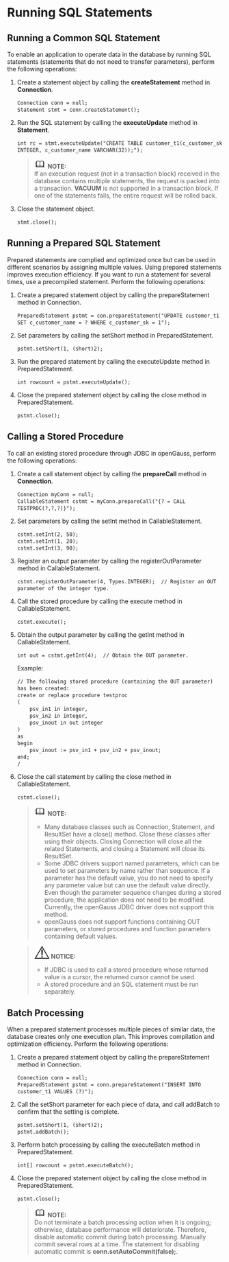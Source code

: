 # Running SQL Statements<a name="EN-US_TOPIC_0244720264"></a>

## Running a Common SQL Statement<a name="en-us_topic_0237120383_en-us_topic_0213179129_en-us_topic_0189250824_en-us_topic_0059777674_s6d6619f4f2df48198e8e7a32ccc4b47a"></a>

To enable an application to operate data in the database by running SQL statements \(statements that do not need to transfer parameters\), perform the following operations:

1.  Create a statement object by calling the  **createStatement**  method in  **Connection**.

    ```
    Connection conn = null;
    Statement stmt = conn.createStatement();
    ```

2.  Run the SQL statement by calling the  **executeUpdate**  method in  **Statement**.

    ```
    int rc = stmt.executeUpdate("CREATE TABLE customer_t1(c_customer_sk INTEGER, c_customer_name VARCHAR(32));");
    ```

    >![](public_sys-resources/icon-note.gif) **NOTE:**   
    >If an execution request \(not in a transaction block\) received in the database contains multiple statements, the request is packed into a transaction.  **VACUUM**  is not supported in a transaction block. If one of the statements fails, the entire request will be rolled back.  

3.  Close the statement object.

    ```
    stmt.close();
    ```


## Running a Prepared SQL Statement<a name="en-us_topic_0237120383_en-us_topic_0213179129_en-us_topic_0189250824_en-us_topic_0059777674_scea08fc60d7c4db0ae5f31990a842a03"></a>

Prepared statements are complied and optimized once but can be used in different scenarios by assigning multiple values. Using prepared statements improves execution efficiency. If you want to run a statement for several times, use a precompiled statement. Perform the following operations:

1.  Create a prepared statement object by calling the prepareStatement method in Connection.

    ```
    PreparedStatement pstmt = con.prepareStatement("UPDATE customer_t1 SET c_customer_name = ? WHERE c_customer_sk = 1");
    ```

2.  Set parameters by calling the setShort method in PreparedStatement.

    ```
    pstmt.setShort(1, (short)2);
    ```

3.  Run the prepared statement by calling the executeUpdate method in PreparedStatement.

    ```
    int rowcount = pstmt.executeUpdate();
    ```

4.  Close the prepared statement object by calling the close method in PreparedStatement.

    ```
    pstmt.close();
    ```


## Calling a Stored Procedure<a name="en-us_topic_0237120383_en-us_topic_0213179129_en-us_topic_0189250824_en-us_topic_0059777674_sed43ac42d9414b01bfad409279941f46"></a>

To call an existing stored procedure through JDBC in openGauss, perform the following operations:

1.  Create a call statement object by calling the  **prepareCall**  method in  **Connection**.

    ```
    Connection myConn = null;
    CallableStatement cstmt = myConn.prepareCall("{? = CALL TESTPROC(?,?,?)}");
    ```

2.  Set parameters by calling the setInt method in CallableStatement.

    ```
    cstmt.setInt(2, 50); 
    cstmt.setInt(1, 20);
    cstmt.setInt(3, 90);
    ```

3.  Register an output parameter by calling the registerOutParameter method in CallableStatement.

    ```
    cstmt.registerOutParameter(4, Types.INTEGER);  // Register an OUT parameter of the integer type.
    ```

4.  Call the stored procedure by calling the execute method in CallableStatement.

    ```
    cstmt.execute();
    ```

5.  Obtain the output parameter by calling the getInt method in CallableStatement.

    ```
    int out = cstmt.getInt(4);  // Obtain the OUT parameter.
    ```

    Example:

    ```
    // The following stored procedure (containing the OUT parameter) has been created:
    create or replace procedure testproc 
    (
        psv_in1 in integer,
        psv_in2 in integer,
        psv_inout in out integer
    )
    as
    begin
        psv_inout := psv_in1 + psv_in2 + psv_inout;
    end;
    /
    ```

6.  Close the call statement by calling the close method in CallableStatement.

    ```
    cstmt.close();
    ```

    >![](public_sys-resources/icon-note.gif) **NOTE:**   
    >-   Many database classes such as Connection, Statement, and ResultSet have a close\(\) method. Close these classes after using their objects. Closing Connection will close all the related Statements, and closing a Statement will close its ResultSet.  
    >-   Some JDBC drivers support named parameters, which can be used to set parameters by name rather than sequence. If a parameter has the default value, you do not need to specify any parameter value but can use the default value directly. Even though the parameter sequence changes during a stored procedure, the application does not need to be modified. Currently, the openGauss JDBC driver does not support this method.  
    >-   openGauss does not support functions containing OUT parameters, or stored procedures and function parameters containing default values.  

    >![](public_sys-resources/icon-notice.gif) **NOTICE:**   
    >-   If JDBC is used to call a stored procedure whose returned value is a cursor, the returned cursor cannot be used.  
    >-   A stored procedure and an SQL statement must be run separately.  


## Batch Processing<a name="en-us_topic_0237120383_en-us_topic_0213179129_en-us_topic_0189250824_en-us_topic_0059777674_sb0c28cebb51d482c8bd996ce7fef3a6c"></a>

When a prepared statement processes multiple pieces of similar data, the database creates only one execution plan. This improves compilation and optimization efficiency. Perform the following operations:

1.  Create a prepared statement object by calling the prepareStatement method in Connection.

    ```
    Connection conn = null;
    PreparedStatement pstmt = conn.prepareStatement("INSERT INTO customer_t1 VALUES (?)");
    ```

2.  Call the setShort parameter for each piece of data, and call addBatch to confirm that the setting is complete.

    ```
    pstmt.setShort(1, (short)2);
    pstmt.addBatch();
    ```

3.  Perform batch processing by calling the executeBatch method in PreparedStatement.

    ```
    int[] rowcount = pstmt.executeBatch();
    ```

4.  Close the prepared statement object by calling the close method in PreparedStatement.

    ```
    pstmt.close();
    ```

    >![](public_sys-resources/icon-note.gif) **NOTE:**   
    >Do not terminate a batch processing action when it is ongoing; otherwise, database performance will deteriorate. Therefore, disable automatic commit during batch processing. Manually commit several rows at a time. The statement for disabling automatic commit is  **conn.setAutoCommit\(false\);**.  


